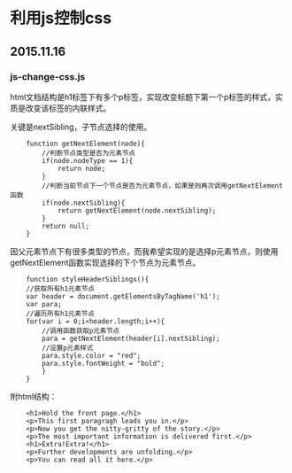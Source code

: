 # 利用js控制css
## 2015.11.16
### js-change-css.js

html文档结构是h1标签下有多个p标签，实现改变标题下第一个p标签的样式，实质是改变该标签的内联样式。

关键是nextSibling，子节点选择的使用。

		function getNextElement(node){
			//判断节点类型是否为元素节点
			if(node.nodeType == 1){
				return node;
			}
			//判断当前节点下一个节点是否为元素节点，如果是则再次调用getNextElement函数
			if(node.nextSibling){
				return getNextElement(node.nextSibling);
			}
			return null;
		}

因父元素节点下有很多类型的节点，而我希望实现的是选择p元素节点，则使用getNextElement函数实现选择的下个节点为元素节点。
		
		function styleHeaderSiblings(){
		//获取所有h1元素节点
		var header = document.getElementsByTagName('h1');
		var para;
		//遍历所有h1元素节点
		for(var i = 0;i<header.length;i++){
			//调用函数获取p元素节点
			para = getNextElement(header[i].nextSibling);
			//设置p元素样式
			para.style.color = "red";
			para.style.fontWeight = "bold";
			}
		}

附html结构：
		
		<h1>Hold the front page.</h1>
		<p>This first paragragh leads you in.</p>
		<p>Now you get the nitty-gritty of the story.</p>
		<p>The most important information is delivered first.</p>
		<h1>Extra!Extra!</h1>
		<p>Further developments are unfolding.</p>
		<p>You can read all it here.</p>
